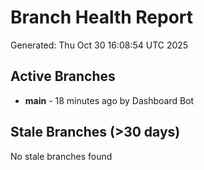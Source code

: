 # Branch Health Report
Generated: Thu Oct 30 16:08:54 UTC 2025

## Active Branches
- **main** - 18 minutes ago by Dashboard Bot

## Stale Branches (>30 days)
No stale branches found

